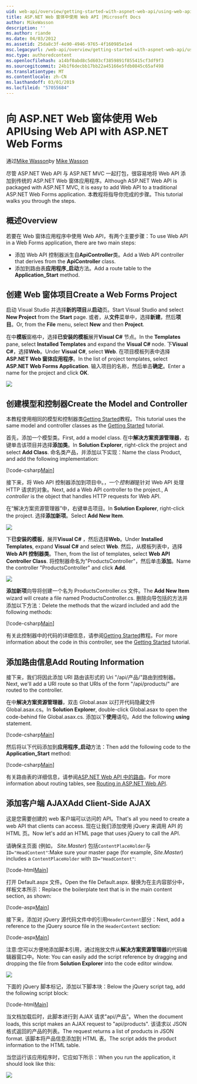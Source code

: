 ```yaml
---
uid: web-api/overview/getting-started-with-aspnet-web-api/using-web-api-with-aspnet-web-forms
title: ASP.NET Web 窗体中使用 Web API |Microsoft Docs
author: MikeWasson
description: ''
ms.author: riande
ms.date: 04/03/2012
ms.assetid: 25da8c3f-4e90-4946-9765-4f160985e1e4
msc.legacyurl: /web-api/overview/getting-started-with-aspnet-web-api/using-web-api-with-aspnet-web-forms
msc.type: authoredcontent
ms.openlocfilehash: a14bf0abd8c5d603cf3859891f855415cf3df9f3
ms.sourcegitcommit: 24b1f6decbb17bb22a45166e5fdb0845c65af498
ms.translationtype: MT
ms.contentlocale: zh-CN
ms.lasthandoff: 03/01/2019
ms.locfileid: "57055684"
---
```

<a name="using-web-api-with-aspnet-web-forms"></a><span data-ttu-id="1e989-102">向 ASP.NET Web 窗体使用 Web API</span><span class="sxs-lookup"><span data-stu-id="1e989-102">Using Web API with ASP.NET Web Forms</span></span>
====================
<span data-ttu-id="1e989-103">通过[Mike Wasson](https://github.com/MikeWasson)</span><span class="sxs-lookup"><span data-stu-id="1e989-103">by [Mike Wasson](https://github.com/MikeWasson)</span></span>

<span data-ttu-id="1e989-104">尽管 ASP.NET Web API 与 ASP.NET MVC 一起打包，很容易地将 Web API 添加到传统的 ASP.NET Web 窗体应用程序。</span><span class="sxs-lookup"><span data-stu-id="1e989-104">Although ASP.NET Web API is packaged with ASP.NET MVC, it is easy to add Web API to a traditional ASP.NET Web Forms application.</span></span> <span data-ttu-id="1e989-105">本教程将指导你完成的步骤。</span><span class="sxs-lookup"><span data-stu-id="1e989-105">This tutorial walks you through the steps.</span></span>

## <a name="overview"></a><span data-ttu-id="1e989-106">概述</span><span class="sxs-lookup"><span data-stu-id="1e989-106">Overview</span></span>

<span data-ttu-id="1e989-107">若要在 Web 窗体应用程序中使用 Web API，有两个主要步骤：</span><span class="sxs-lookup"><span data-stu-id="1e989-107">To use Web API in a Web Forms application, there are two main steps:</span></span>

- <span data-ttu-id="1e989-108">添加 Web API 控制器派生自**ApiController**类。</span><span class="sxs-lookup"><span data-stu-id="1e989-108">Add a Web API controller that derives from the **ApiController** class.</span></span>
- <span data-ttu-id="1e989-109">添加到路由表**应用程序\_启动**方法。</span><span class="sxs-lookup"><span data-stu-id="1e989-109">Add a route table to the **Application\_Start** method.</span></span>

## <a name="create-a-web-forms-project"></a><span data-ttu-id="1e989-110">创建 Web 窗体项目</span><span class="sxs-lookup"><span data-stu-id="1e989-110">Create a Web Forms Project</span></span>

<span data-ttu-id="1e989-111">启动 Visual Studio 并选择**新的项目**从**启动**页。</span><span class="sxs-lookup"><span data-stu-id="1e989-111">Start Visual Studio and select **New Project** from the **Start** page.</span></span> <span data-ttu-id="1e989-112">或者，从**文件**菜单中，选择**新建**，然后**项目**。</span><span class="sxs-lookup"><span data-stu-id="1e989-112">Or, from the **File** menu, select **New** and then **Project**.</span></span>

<span data-ttu-id="1e989-113">在中**模板**窗格中，选择**已安装的模板**展开**Visual C#** 节点。</span><span class="sxs-lookup"><span data-stu-id="1e989-113">In the **Templates** pane, select **Installed Templates** and expand the **Visual C#** node.</span></span> <span data-ttu-id="1e989-114">下**Visual C#**，选择**Web**。</span><span class="sxs-lookup"><span data-stu-id="1e989-114">Under **Visual C#**, select **Web**.</span></span> <span data-ttu-id="1e989-115">在项目模板列表中选择**ASP.NET Web 窗体应用程序**。</span><span class="sxs-lookup"><span data-stu-id="1e989-115">In the list of project templates, select **ASP.NET Web Forms Application**.</span></span> <span data-ttu-id="1e989-116">输入项目的名称，然后单击**确定**。</span><span class="sxs-lookup"><span data-stu-id="1e989-116">Enter a name for the project and click **OK**.</span></span>

![](using-web-api-with-aspnet-web-forms/_static/image1.png)

## <a name="create-the-model-and-controller"></a><span data-ttu-id="1e989-117">创建模型和控制器</span><span class="sxs-lookup"><span data-stu-id="1e989-117">Create the Model and Controller</span></span>

<span data-ttu-id="1e989-118">本教程使用相同的模型和控制器类[Getting Started](tutorial-your-first-web-api.md)教程。</span><span class="sxs-lookup"><span data-stu-id="1e989-118">This tutorial uses the same model and controller classes as the [Getting Started](tutorial-your-first-web-api.md) tutorial.</span></span>

<span data-ttu-id="1e989-119">首先，添加一个模型类。</span><span class="sxs-lookup"><span data-stu-id="1e989-119">First, add a model class.</span></span> <span data-ttu-id="1e989-120">在中**解决方案资源管理器**，右键单击该项目并选择**添加类**。</span><span class="sxs-lookup"><span data-stu-id="1e989-120">In **Solution Explorer**, right-click the project and select **Add Class**.</span></span> <span data-ttu-id="1e989-121">命名类产品，并添加以下实现：</span><span class="sxs-lookup"><span data-stu-id="1e989-121">Name the class Product, and add the following implementation:</span></span>

[!code-csharp[Main](using-web-api-with-aspnet-web-forms/samples/sample1.cs)]

<span data-ttu-id="1e989-122">接下来，将 Web API 控制器添加到项目中。，一个*控制器*是针对 Web API 处理 HTTP 请求的对象。</span><span class="sxs-lookup"><span data-stu-id="1e989-122">Next, add a Web API controller to the project., A *controller* is the object that handles HTTP requests for Web API.</span></span>

<span data-ttu-id="1e989-123">在“解决方案资源管理器”中，右键单击项目。</span><span class="sxs-lookup"><span data-stu-id="1e989-123">In **Solution Explorer**, right-click the project.</span></span> <span data-ttu-id="1e989-124">选择**添加新项**。</span><span class="sxs-lookup"><span data-stu-id="1e989-124">Select **Add New Item**.</span></span>

![](using-web-api-with-aspnet-web-forms/_static/image2.png)

<span data-ttu-id="1e989-125">下**已安装的模板**，展开**Visual C#** ，然后选择**Web**。</span><span class="sxs-lookup"><span data-stu-id="1e989-125">Under **Installed Templates**, expand **Visual C#** and select **Web**.</span></span> <span data-ttu-id="1e989-126">然后，从模板列表中，选择**Web API 控制器类**。</span><span class="sxs-lookup"><span data-stu-id="1e989-126">Then, from the list of templates, select **Web API Controller Class**.</span></span> <span data-ttu-id="1e989-127">将控制器命名为"ProductsController"，然后单击**添加**。</span><span class="sxs-lookup"><span data-stu-id="1e989-127">Name the controller "ProductsController" and click **Add**.</span></span>

![](using-web-api-with-aspnet-web-forms/_static/image3.png)

<span data-ttu-id="1e989-128">**添加新项**向导将创建一个名为 ProductsController.cs 文件。</span><span class="sxs-lookup"><span data-stu-id="1e989-128">The **Add New Item** wizard will create a file named ProductsController.cs.</span></span> <span data-ttu-id="1e989-129">删除向导包括的方法并添加以下方法：</span><span class="sxs-lookup"><span data-stu-id="1e989-129">Delete the methods that the wizard included and add the following methods:</span></span>

[!code-csharp[Main](using-web-api-with-aspnet-web-forms/samples/sample2.cs)]

<span data-ttu-id="1e989-130">有关此控制器中的代码的详细信息，请参阅[Getting Started](tutorial-your-first-web-api.md)教程。</span><span class="sxs-lookup"><span data-stu-id="1e989-130">For more information about the code in this controller, see the [Getting Started](tutorial-your-first-web-api.md) tutorial.</span></span>

## <a name="add-routing-information"></a><span data-ttu-id="1e989-131">添加路由信息</span><span class="sxs-lookup"><span data-stu-id="1e989-131">Add Routing Information</span></span>

<span data-ttu-id="1e989-132">接下来，我们将因此添加 URI 路由该形式的 Uri &quot;/api/产品/&quot;路由到控制器。</span><span class="sxs-lookup"><span data-stu-id="1e989-132">Next, we'll add a URI route so that URIs of the form &quot;/api/products/&quot; are routed to the controller.</span></span>

<span data-ttu-id="1e989-133">在中**解决方案资源管理器**，双击 Global.asax 以打开代码隐藏文件 Global.asax.cs。</span><span class="sxs-lookup"><span data-stu-id="1e989-133">In **Solution Explorer**, double-click Global.asax to open the code-behind file Global.asax.cs.</span></span> <span data-ttu-id="1e989-134">添加以下**使用**语句。</span><span class="sxs-lookup"><span data-stu-id="1e989-134">Add the following **using** statement.</span></span>

[!code-csharp[Main](using-web-api-with-aspnet-web-forms/samples/sample3.cs)]

<span data-ttu-id="1e989-135">然后将以下代码添加到**应用程序\_启动**方法：</span><span class="sxs-lookup"><span data-stu-id="1e989-135">Then add the following code to the **Application\_Start** method:</span></span>

[!code-csharp[Main](using-web-api-with-aspnet-web-forms/samples/sample4.cs)]

<span data-ttu-id="1e989-136">有关路由表的详细信息，请参阅[ASP.NET Web API 中的路由](../web-api-routing-and-actions/routing-in-aspnet-web-api.md)。</span><span class="sxs-lookup"><span data-stu-id="1e989-136">For more information about routing tables, see [Routing in ASP.NET Web API](../web-api-routing-and-actions/routing-in-aspnet-web-api.md).</span></span>

## <a name="add-client-side-ajax"></a><span data-ttu-id="1e989-137">添加客户端 AJAX</span><span class="sxs-lookup"><span data-stu-id="1e989-137">Add Client-Side AJAX</span></span>

<span data-ttu-id="1e989-138">这是您需要创建的 web 客户端可以访问的 API。</span><span class="sxs-lookup"><span data-stu-id="1e989-138">That's all you need to create a web API that clients can access.</span></span> <span data-ttu-id="1e989-139">现在让我们添加使用 jQuery 来调用 API 的 HTML 页。</span><span class="sxs-lookup"><span data-stu-id="1e989-139">Now let's add an HTML page that uses jQuery to call the API.</span></span>

<span data-ttu-id="1e989-140">请确保主页面 (例如， *Site.Master*) 包括`ContentPlaceHolder`与`ID="HeadContent"`:</span><span class="sxs-lookup"><span data-stu-id="1e989-140">Make sure your master page (for example, *Site.Master*) includes a `ContentPlaceHolder` with `ID="HeadContent"`:</span></span>

[!code-html[Main](using-web-api-with-aspnet-web-forms/samples/sample8.html)]

<span data-ttu-id="1e989-141">打开 Default.aspx 文件。</span><span class="sxs-lookup"><span data-stu-id="1e989-141">Open the file Default.aspx.</span></span> <span data-ttu-id="1e989-142">替换为在主内容部分中，样板文本所示：</span><span class="sxs-lookup"><span data-stu-id="1e989-142">Replace the boilerplate text that is in the main content section, as shown:</span></span>

[!code-aspx[Main](using-web-api-with-aspnet-web-forms/samples/sample5.aspx)]

<span data-ttu-id="1e989-143">接下来，添加对 jQuery 源代码文件中的引用`HeaderContent`部分：</span><span class="sxs-lookup"><span data-stu-id="1e989-143">Next, add a reference to the jQuery source file in the `HeaderContent` section:</span></span>

[!code-aspx[Main](using-web-api-with-aspnet-web-forms/samples/sample6.aspx?highlight=2)]

<span data-ttu-id="1e989-144">注意:您可以方便地添加脚本引用，通过拖放文件从**解决方案资源管理器**的代码编辑器窗口中。</span><span class="sxs-lookup"><span data-stu-id="1e989-144">Note: You can easily add the script reference by dragging and dropping the file from **Solution Explorer** into the code editor window.</span></span>

![](using-web-api-with-aspnet-web-forms/_static/image4.png)

<span data-ttu-id="1e989-145">下面的 jQuery 脚本标记，添加以下脚本块：</span><span class="sxs-lookup"><span data-stu-id="1e989-145">Below the jQuery script tag, add the following script block:</span></span>

[!code-html[Main](using-web-api-with-aspnet-web-forms/samples/sample7.html)]

<span data-ttu-id="1e989-146">当文档加载后时，此脚本进行到 AJAX 请求&quot;api/产品&quot;。</span><span class="sxs-lookup"><span data-stu-id="1e989-146">When the document loads, this script makes an AJAX request to &quot;api/products&quot;.</span></span> <span data-ttu-id="1e989-147">该请求以 JSON 格式返回的产品的列表。</span><span class="sxs-lookup"><span data-stu-id="1e989-147">The request returns a list of products in JSON format.</span></span> <span data-ttu-id="1e989-148">该脚本将产品信息添加到 HTML 表。</span><span class="sxs-lookup"><span data-stu-id="1e989-148">The script adds the product information to the HTML table.</span></span>

<span data-ttu-id="1e989-149">当您运行该应用程序时，它应如下所示：</span><span class="sxs-lookup"><span data-stu-id="1e989-149">When you run the application, it should look like this:</span></span>

![](using-web-api-with-aspnet-web-forms/_static/image5.png)
